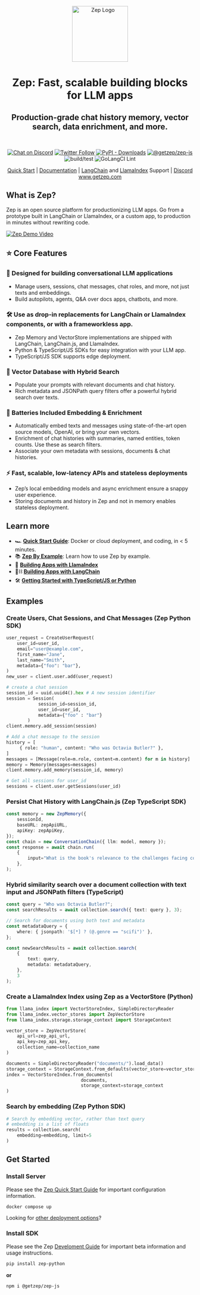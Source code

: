 <p align="center">
  <a href="https://squidfunk.github.io/mkdocs-material/">
    <img src="https://github.com/getzep/zep/blob/main/assets/zep-bot-square-200x200.png?raw=true" width="150" alt="Zep Logo">
  </a>
</p>

<h1 align="center">
Zep: Fast, scalable building blocks for LLM apps
</h1>
<h2 align="center">Production-grade chat history memory, vector search, data enrichment, and more.</h2>
<br />
<p align="center">
  <a href="https://discord.gg/W8Kw6bsgXQ"><img
    src="https://dcbadge.vercel.app/api/server/W8Kw6bsgXQ?style=flat"
    alt="Chat on Discord"
  /></a>
  <a href="https://twitter.com/intent/follow?screen_name=zep_ai" target="_new"><img alt="Twitter Follow" src="https://img.shields.io/twitter/follow/zep_ai"></a>
  <a href="https://pypi.org/project/zep-python"><img alt="PyPI - Downloads" src="https://img.shields.io/pypi/dw/zep-python?label=pypi%20downloads"></a>
  <a href="https://www.npmjs.com/package/@getzep/zep-js"><img alt="@getzep/zep-js" src="https://img.shields.io/npm/dw/%40getzep/zep-js?label=npm%20downloads"></a>
  <img src="https://github.com/getzep/zep/actions/workflows/build-test.yml/badge.svg" alt="build/test" />
  <img
  src="https://github.com/getzep/zep/actions/workflows/golangci-lint.yml/badge.svg"
  alt="GoLangCI Lint"
  />
</p>

<p align="center">
<a href="https://docs.getzep.com/deployment/quickstart/">Quick Start</a> | 
<a href="https://docs.getzep.com/">Documentation</a> | 
<a href="https://docs.getzep.com/sdk/langchain/">LangChain</a> and 
<a href="https://docs.getzep.com/sdk/langchain/">LlamaIndex</a> Support | 
<a href="https://discord.gg/W8Kw6bsgXQ">Discord</a><br />
<a href="https://www.getzep.com">www.getzep.com</a>
</p>

## What is Zep?
Zep is an open source platform for productionizing LLM apps. Go from a prototype built in LangChain or LlamaIndex, or a custom app, to production in minutes without rewriting code.

[![Zep Demo Video](https://img.youtube.com/vi/d6ryNEvMXno/maxresdefault.jpg)](https://vimeo.com/865785086?share=copy)


## ⭐️ Core Features
### 💬 Designed for building conversational LLM applications
- Manage users, sessions, chat messages, chat roles, and more, not just texts and embeddings.
- Build autopilots, agents, Q&A over docs apps, chatbots, and more. 

### 🛠️ Use as drop-in replacements for LangChain or LlamaIndex components, or with a frameworkless app.
- Zep Memory and VectorStore implementations are shipped with LangChain, LangChain.js, and LlamaIndex.
- Python & TypeScript/JS SDKs for easy integration with your LLM app.
- TypeScript/JS SDK supports edge deployment.

### 🔎 Vector Database with Hybrid Search
- Populate your prompts with relevant documents and chat history.
- Rich metadata and JSONPath query filters offer a powerful hybrid search over texts.

### 🔋 Batteries Included Embedding & Enrichment
- Automatically embed texts and messages using state-of-the-art open source models, OpenAI, or bring your own vectors. 
- Enrichment of chat histories with summaries, named entities, token counts. Use these as search filters.
- Associate your own metadata with sessions, documents & chat histories.

### ⚡️ Fast, scalable, low-latency APIs and stateless deployments
- Zep’s local embedding models and async enrichment ensure a snappy user experience. 
- Storing documents and history in Zep and not in memory enables stateless deployment. 


## Learn more
- 🏎️ **[Quick Start Guide](https://docs.getzep.com/deployment/quickstart/)**: Docker or cloud deployment, and coding, in < 5 minutes.
- 📚 **[Zep By Example](https://docs.getzep.com/sdk/examples/)**: Learn how to use Zep by example.
- 🦙 **[Building Apps with LlamaIndex](https://docs.getzep.com/sdk/llamaindex/)**
- 🦜⛓️ **[Building Apps with LangChain](https://docs.getzep.com/sdk/langchain/)**
- 🛠️ [**Getting Started with TypeScript/JS or Python**](https://docs.getzep.com/sdk/)

## Examples

### Create Users, Chat Sessions, and Chat Messages (Zep Python SDK)
```python
user_request = CreateUserRequest(
    user_id=user_id,
    email="user@example.com",
    first_name="Jane",
    last_name="Smith",
    metadata={"foo": "bar"},
)
new_user = client.user.add(user_request)

# create a chat session
session_id = uuid.uuid4().hex # A new session identifier
session = Session(
            session_id=session_id, 
            user_id=user_id,
            metadata={"foo" : "bar"}
        )
client.memory.add_session(session)

# Add a chat message to the session
history = [
     { role: "human", content: "Who was Octavia Butler?" },
]
messages = [Message(role=m.role, content=m.content) for m in history]
memory = Memory(messages=messages)
client.memory.add_memory(session_id, memory)

# Get all sessions for user_id
sessions = client.user.getSessions(user_id)
```

### Persist Chat History with LangChain.js (Zep TypeScript SDK)
```typescript
const memory = new ZepMemory({
    sessionId,
    baseURL: zepApiURL,
    apiKey: zepApiKey,
});
const chain = new ConversationChain({ llm: model, memory });
const response = await chain.run(
    {
        input="What is the book's relevance to the challenges facing contemporary society?"
    },
);
```

### Hybrid similarity search over a document collection with text input and JSONPath filters (TypeScript)
```typescript
const query = "Who was Octavia Butler?";
const searchResults = await collection.search({ text: query }, 3);

// Search for documents using both text and metadata
const metadataQuery = {
    where: { jsonpath: '$[*] ? (@.genre == "scifi")' },
};

const newSearchResults = await collection.search(
    {
        text: query,
        metadata: metadataQuery,
    },
    3
);
```

### Create a LlamaIndex Index using Zep as a VectorStore (Python)
```python
from llama_index import VectorStoreIndex, SimpleDirectoryReader
from llama_index.vector_stores import ZepVectorStore
from llama_index.storage.storage_context import StorageContext

vector_store = ZepVectorStore(
    api_url=zep_api_url,
    api_key=zep_api_key,
    collection_name=collection_name
)

documents = SimpleDirectoryReader("documents/").load_data()
storage_context = StorageContext.from_defaults(vector_store=vector_store)
index = VectorStoreIndex.from_documents(
                            documents,
                            storage_context=storage_context
)
```                  

### Search by embedding (Zep Python SDK)
```python
# Search by embedding vector, rather than text query
# embedding is a list of floats
results = collection.search(
    embedding=embedding, limit=5
)
```




## Get Started

### Install Server

Please see the [Zep Quick Start Guide](https://docs.getzep.com/deployment/quickstart/) for important configuration information.

```bash
docker compose up
```

Looking for <a href="https://docs.getzep.com/deployment">other deployment options</a>?

### Install SDK

Please see the Zep [Develoment Guide](https://docs.getzep.com/sdk/) for important beta information and usage instructions.

```bash
pip install zep-python
```

**or**

```bash
npm i @getzep/zep-js
```
